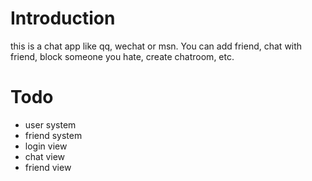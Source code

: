 # Introduction

this is a chat app like qq, wechat or msn. You can add friend, chat with friend, block someone you hate, create chatroom, etc.

# Todo
* user system
* friend system
* login view
* chat view
* friend view
